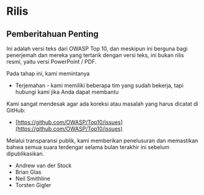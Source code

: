 # Rilis

## Pemberitahuan Penting



Ini adalah versi teks dari OWASP Top 10, dan meskipun ini berguna bagi penerjemah dan mereka yang tertarik dengan versi teks, ini bukan rilis resmi, yaitu versi PowerPoint / PDF.

Pada tahap ini, kami memintanya

* Terjemahan - kami memiliki beberapa tim yang sudah bekerja, tapi hubungi kami jika Anda dapat membantu

Kami sangat mendesak agar ada koreksi atau masalah yang harus dicatat di GitHub:

* [https://github.com/OWASP/Top10/issues](https://github.com/OWASP/Top10/issues)

Melalui transparansi publik, kami memberikan penelusuran dan memastikan bahwa semua suara terdengar selama bulan terakhir ini sebelum dipublikasikan.

* Andrew van der Stock
* Brian Glas
* Neil Smithline
* Torsten Gigler
